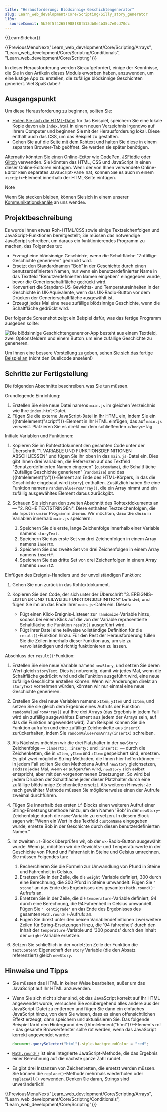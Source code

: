 ```yaml
---
title: "Herausforderung: Blödsinnige Geschichtengenerator"
slug: Learn_web_development/Core/Scripting/Silly_story_generator
l10n:
  sourceCommit: 5b20f5f4265f988f80f513db0e4b35c7e0cd70dc
---
```


{{LearnSidebar}}

{{PreviousMenuNext("Learn_web_development/Core/Scripting/Arrays", "Learn_web_development/Core/Scripting/Conditionals", "Learn_web_development/Core/Scripting")}}

In dieser Herausforderung werden Sie aufgefordert, einige der Kenntnisse, die Sie in den Artikeln dieses Moduls erworben haben, anzuwenden, um eine lustige App zu erstellen, die zufällige blödsinnige Geschichten generiert. Viel Spaß dabei!

## Ausgangspunkt

Um diese Herausforderung zu beginnen, sollten Sie:

- [Holen Sie sich die HTML-Datei](https://github.com/mdn/learning-area/blob/main/javascript/introduction-to-js-1/assessment-start/index.html) für das Beispiel, speichern Sie eine lokale Kopie davon als `index.html` in einem neuen Verzeichnis irgendwo auf Ihrem Computer und beginnen Sie mit der Herausforderung lokal. Diese enthält auch das CSS, um das Beispiel zu gestalten.
- Gehen Sie auf die [Seite mit dem Rohtext](https://github.com/mdn/learning-area/blob/main/javascript/introduction-to-js-1/assessment-start/raw-text.txt) und halten Sie diese in einem separaten Browser-Tab geöffnet. Sie werden sie später benötigen.

Alternativ könnten Sie einen Online-Editor wie [CodePen](https://codepen.io/), [JSFiddle](https://jsfiddle.net/) oder [Glitch](https://glitch.com/) verwenden. Sie könnten das HTML, CSS und JavaScript in einen dieser Online-Editoren einfügen. Wenn der von Ihnen verwendete Online-Editor kein separates JavaScript-Panel hat, können Sie es auch in einem `<script>`-Element innerhalb der HTML-Seite einfügen.

> [!NOTE]
> Wenn Sie stecken bleiben, können Sie sich in einem unserer [Kommunikationskanäle](/de/docs/MDN/Community/Communication_channels) an uns wenden.

## Projektbeschreibung

Es wurde Ihnen etwas Roh-HTML/CSS sowie einige Textzeichenfolgen und JavaScript-Funktionen bereitgestellt; Sie müssen das notwendige JavaScript schreiben, um daraus ein funktionierendes Programm zu machen, das Folgendes tut:

- Erzeugt eine blödsinnige Geschichte, wenn die Schaltfläche "Zufällige Geschichte generieren" gedrückt wird.
- Ersetzt den Standardnamen "Bob" in der Geschichte durch einen benutzerdefinierten Namen, nur wenn ein benutzerdefinierter Name in das Textfeld "Benutzerdefinierten Namen eingeben" eingegeben wurde, bevor die Generierschaltfläche gedrückt wird.
- Konvertiert die Standard-US-Gewichts- und Temperatureinheiten in der Geschichte in UK-Äquivalente, wenn das UK-Radio-Button vor dem Drücken der Generierschaltfläche ausgewählt ist.
- Erzeugt jedes Mal eine neue zufällige blödsinnige Geschichte, wenn die Schaltfläche gedrückt wird.

Der folgende Screenshot zeigt ein Beispiel dafür, was das fertige Programm ausgeben sollte:

![Die blödsinnige Geschichtengenerator-App besteht aus einem Textfeld, zwei Optionsfeldern und einem Button, um eine zufällige Geschichte zu generieren.](screen_shot_2018-09-19_at_10.01.38_am.png)

Um Ihnen eine bessere Vorstellung zu geben, [sehen Sie sich das fertige Beispiel an](https://mdn.github.io/learning-area/javascript/introduction-to-js-1/assessment-finished/) (nicht den Quellcode ansehen!)

## Schritte zur Fertigstellung

Die folgenden Abschnitte beschreiben, was Sie tun müssen.

Grundlegende Einrichtung:

1. Erstellen Sie eine neue Datei namens `main.js` im gleichen Verzeichnis wie Ihre `index.html`-Datei.
2. Fügen Sie die externe JavaScript-Datei in Ihr HTML ein, indem Sie ein {{htmlelement("script")}}-Element in Ihr HTML einfügen, das auf `main.js` verweist. Platzieren Sie es direkt vor dem schließenden `</body>`-Tag.

Initiale Variablen und Funktionen:

1. Kopieren Sie im Rohtextdokument den gesamten Code unter der Überschrift "1. VARIABLE UND FUNKTIONSDEFINITIONEN ABSCHLIESSEN" und fügen Sie ihn oben in das `main.js`-Datei ein. Dies gibt Ihnen drei Variablen, die Referenzen auf das Textfeld "Benutzerdefinierten Namen eingeben" (`customName`), die Schaltfläche "Zufällige Geschichte generieren" (`randomize`) und das {{htmlelement("p")}}-Element am Ende des HTML-Körpers, in das die Geschichte eingebaut wird (`story`), enthalten. Zusätzlich haben Sie eine Funktion namens `randomValueFromArray()`, die ein Array nimmt und ein zufällig ausgewähltes Element daraus zurückgibt.
2. Schauen Sie sich nun den zweiten Abschnitt des Rohtextdokuments an — "2. ROHE TEXTSTRINGEN". Diese enthalten Textzeichenfolgen, die als Input in unser Programm dienen. Wir möchten, dass Sie diese in Variablen innerhalb `main.js` speichern:

   1. Speichern Sie die erste, lange Zeichenfolge innerhalb einer Variable namens `storyText`.
   2. Speichern Sie das erste Set von drei Zeichenfolgen in einem Array namens `insertX`.
   3. Speichern Sie das zweite Set von drei Zeichenfolgen in einem Array namens `insertY`.
   4. Speichern Sie das dritte Set von drei Zeichenfolgen in einem Array namens `insertZ`.

Einfügen des Ereignis-Handlers und der unvollständigen Funktion:

1. Gehen Sie nun zurück in das Rohtextdokument.
2. Kopieren Sie den Code, der sich unter der Überschrift "3. EREIGNIS-LISTENER UND TEILWEISE FUNKTIONSDEFINITION" befindet, und fügen Sie ihn an das Ende Ihrer `main.js`-Datei ein. Dieses:

   - Fügt einen Klick-Ereignis-Listener zur `randomize`-Variable hinzu, sodass bei einem Klick auf die von der Variable repräsentierte Schaltfläche die Funktion `result()` ausgeführt wird.
   - Fügt Ihrer Datei eine teilweise vollständige Definition für die `result()`-Funktion hinzu. Für den Rest der Herausforderung füllen Sie die Zeilen innerhalb dieser Funktion aus, um sie zu vervollständigen und richtig funktionieren zu lassen.

Abschluss der `result()`-Funktion:

1. Erstellen Sie eine neue Variable namens `newStory`, und setzen Sie deren Wert gleich `storyText`. Dies ist notwendig, damit wir jedes Mal, wenn die Schaltfläche gedrückt wird und die Funktion ausgeführt wird, eine neue zufällige Geschichte erstellen können. Wenn wir Änderungen direkt an `storyText` vornehmen würden, könnten wir nur einmal eine neue Geschichte generieren.
2. Erstellen Sie drei neue Variablen namens `xItem`, `yItem` und `zItem`, und setzen Sie sie gleich dem Ergebnis eines Aufrufs der Funktion `randomValueFromArray()` auf Ihre drei Arrays (das Ergebnis in jedem Fall wird ein zufällig ausgewähltes Element aus jedem der Arrays sein, auf das die Funktion angewendet wird). Zum Beispiel können Sie die Funktion aufrufen und eine zufällige Zeichenkette aus `insertX` zurückerhalten, indem Sie `randomValueFromArray(insertX)` schreiben.
3. Als Nächstes möchten wir die drei Platzhalter in der `newStory`-Zeichenfolge — `:insertx:`, `:inserty:` und `:insertz:` — durch die Zeichenketten, die in `xItem`, `yItem` und `zItem` gespeichert sind, ersetzen. Es gibt zwei mögliche String-Methoden, die Ihnen hier helfen können — in jedem Fall sollten Sie den Methodena Aufruf `newStory` gleichsetzen, sodass jedes Mal, wenn er aufgerufen wird, `newStory` sich selbst entspricht, aber mit den vorgenommenen Ersetzungen. So wird bei jedem Drücken der Schaltfläche jeder dieser Platzhalter durch eine zufällige blödsinnige Zeichenkette ersetzt. Als weiteren Hinweis: Je nach gewählter Methode müssen Sie möglicherweise einen der Aufrufe zweimal durchführen.
4. Fügen Sie innerhalb des ersten `if`-Blocks einen weiteren Aufruf einer String-Ersetzungsmethode hinzu, um den Namen 'Bob' in der `newStory`-Zeichenfolge durch die `name`-Variable zu ersetzen. In diesem Block sagen wir: "Wenn ein Wert in das Textfeld `customName` eingegeben wurde, ersetze Bob in der Geschichte durch diesen benutzerdefinierten Namen."
5. Im zweiten `if`-Block überprüfen wir, ob der `uk`-Radio-Button ausgewählt wurde. Wenn ja, möchten wir die Gewichts- und Temperaturwerte in der Geschichte von Pfund und Fahrenheit in Steine und Celsius umrechnen. Sie müssen Folgendes tun:

   1. Recherchieren Sie die Formeln zur Umwandlung von Pfund in Steine und Fahrenheit in Celsius.
   2. Ersetzen Sie in der Zeile, die die `weight`-Variable definiert, 300 durch eine Berechnung, die 300 Pfund in Steine umwandelt. Fügen Sie `' stone'` an das Ende des Ergebnisses des gesamten `Math.round()`-Aufrufs an.
   3. Ersetzen Sie in der Zeile, die die `temperature`-Variable definiert, 94 durch eine Berechnung, die 94 Fahrenheit in Celsius umwandelt. Fügen Sie `' centigrade'` an das Ende des Ergebnisses des gesamten `Math.round()`-Aufrufs an.
   4. Fügen Sie direkt unter den beiden Variablendefinitionen zwei weitere Zeilen für String-Ersetzungen hinzu, die '94 fahrenheit' durch den Inhalt der `temperature`-Variable und '300 pounds' durch den Inhalt der `weight`-Variable ersetzen.

6. Setzen Sie schließlich in der vorletzten Zeile der Funktion die `textContent`-Eigenschaft der `story`-Variable (die den Absatz referenziert) gleich `newStory`.

## Hinweise und Tipps

- Sie müssen das HTML in keiner Weise bearbeiten, außer um das JavaScript auf Ihr HTML anzuwenden.
- Wenn Sie sich nicht sicher sind, ob das JavaScript korrekt auf Ihr HTML angewendet wurde, versuchen Sie vorübergehend alles andere aus der JavaScript-Datei zu entfernen und fügen Sie dann ein einfaches JavaScript hinzu, von dem Sie wissen, dass es einen offensichtlichen Effekt erzeugt, dann speichern und aktualisieren Sie. Das folgende Beispiel färbt den Hintergrund des {{htmlelement("html")}}-Elements rot - das gesamte Browserfenster sollte rot werden, wenn das JavaScript korrekt angewendet wurde:

  ```js
  document.querySelector("html").style.backgroundColor = "red";
  ```

- [`Math.round()`](/de/docs/Web/JavaScript/Reference/Global_Objects/Math/round) ist eine integrierte JavaScript-Methode, die das Ergebnis einer Berechnung auf die nächste ganze Zahl rundet.
- Es gibt drei Instanzen von Zeichenketten, die ersetzt werden müssen. Sie können die `replace()`-Methode mehrmals wiederholen oder `replaceAll()` verwenden. Denken Sie daran, Strings sind unveränderlich!

{{PreviousMenuNext("Learn_web_development/Core/Scripting/Arrays", "Learn_web_development/Core/Scripting/Conditionals", "Learn_web_development/Core/Scripting")}}
